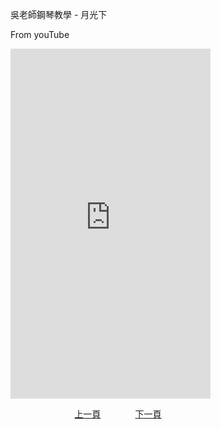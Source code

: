 ﻿---
---
吳老師鋼琴教學 - 月光下

From youTube
<iframe width="320" height="560" src="https://www.youtube.com/embed/VvqL_rvC2RQ" title="月光下" frameborder="0" allow="accelerometer; autoplay; clipboard-write; encrypted-media; gyroscope; picture-in-picture; web-share" allowfullscreen></iframe>


&nbsp;&nbsp;&nbsp;&nbsp;&nbsp;&nbsp;&nbsp;&nbsp;&nbsp;&nbsp;&nbsp;&nbsp;
&nbsp;&nbsp;&nbsp;&nbsp;&nbsp;&nbsp;&nbsp;&nbsp;&nbsp;&nbsp;&nbsp;&nbsp;
[上一頁](T-Bohemian)
&nbsp;&nbsp;&nbsp;&nbsp;&nbsp;&nbsp;&nbsp;&nbsp;&nbsp;&nbsp;&nbsp;&nbsp;
[下一頁](T-SantaLucia)





